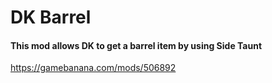 # DK Barrel
#### This mod allows DK to get a barrel item by using Side Taunt 

https://gamebanana.com/mods/506892
